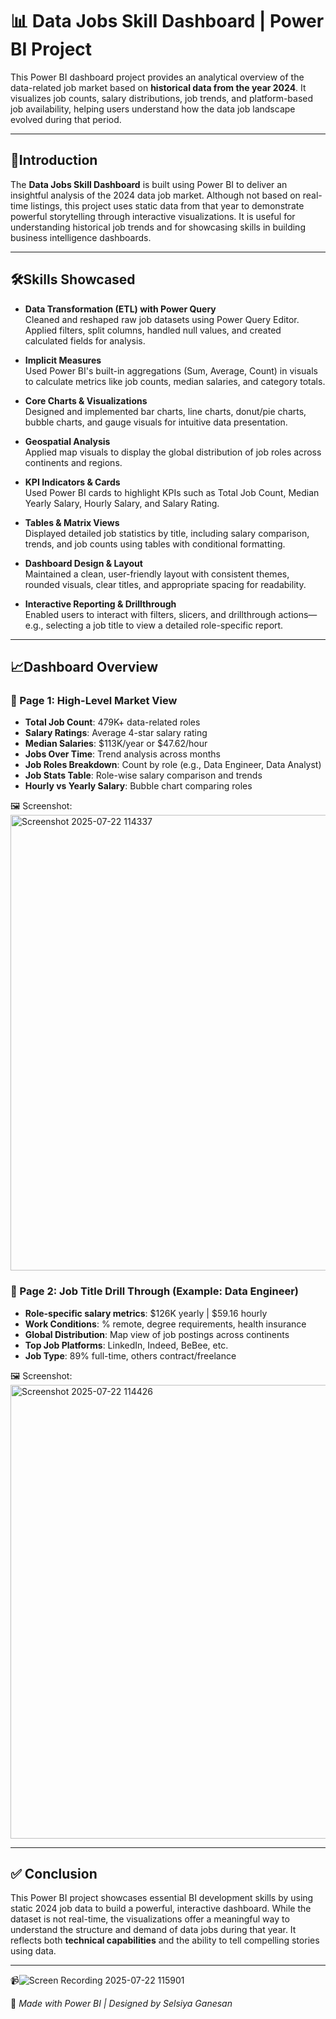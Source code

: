 # 📊 Data Jobs Skill Dashboard | Power BI Project

This Power BI dashboard project provides an analytical overview of the data-related job market based on **historical data from the year 2024**. It visualizes job counts, salary distributions, job trends, and platform-based job availability, helping users understand how the data job landscape evolved during that period.

---

## 📌Introduction

The **Data Jobs Skill Dashboard** is built using Power BI to deliver an insightful analysis of the 2024 data job market. Although not based on real-time listings, this project uses static data from that year to demonstrate powerful storytelling through interactive visualizations. It is useful for understanding historical job trends and for showcasing skills in building business intelligence dashboards.

---

## 🛠️Skills Showcased

- **Data Transformation (ETL) with Power Query**  
  Cleaned and reshaped raw job datasets using Power Query Editor. Applied filters, split columns, handled null values, and created calculated fields for analysis.

- **Implicit Measures**  
  Used Power BI's built-in aggregations (Sum, Average, Count) in visuals to calculate metrics like job counts, median salaries, and category totals.

- **Core Charts & Visualizations**  
  Designed and implemented bar charts, line charts, donut/pie charts, bubble charts, and gauge visuals for intuitive data presentation.

- **Geospatial Analysis**  
  Applied map visuals to display the global distribution of job roles across continents and regions.

- **KPI Indicators & Cards**  
  Used Power BI cards to highlight KPIs such as Total Job Count, Median Yearly Salary, Hourly Salary, and Salary Rating.

- **Tables & Matrix Views**  
  Displayed detailed job statistics by title, including salary comparison, trends, and job counts using tables with conditional formatting.

- **Dashboard Design & Layout**  
  Maintained a clean, user-friendly layout with consistent themes, rounded visuals, clear titles, and appropriate spacing for readability.

- **Interactive Reporting & Drillthrough**  
  Enabled users to interact with filters, slicers, and drillthrough actions—e.g., selecting a job title to view a detailed role-specific report.

---

## 📈Dashboard Overview

### 🔹 Page 1: High-Level Market View

- **Total Job Count**: 479K+ data-related roles
- **Salary Ratings**: Average 4-star salary rating
- **Median Salaries**: $113K/year or $47.62/hour
- **Jobs Over Time**: Trend analysis across months
- **Job Roles Breakdown**: Count by role (e.g., Data Engineer, Data Analyst)
- **Job Stats Table**: Role-wise salary comparison and trends
- **Hourly vs Yearly Salary**: Bubble chart comparing roles
  
🖼️ Screenshot:
<img width="1300" height="729" alt="Screenshot 2025-07-22 114337" src="https://github.com/user-attachments/assets/20523ad6-0545-4cfe-96bb-569feb53b01d" />  


### 🔹 Page 2: Job Title Drill Through (Example: Data Engineer)

- **Role-specific salary metrics**: $126K yearly | $59.16 hourly
- **Work Conditions**: % remote, degree requirements, health insurance
- **Global Distribution**: Map view of job postings across continents
- **Top Job Platforms**: LinkedIn, Indeed, BeBee, etc.
- **Job Type**: 89% full-time, others contract/freelance

🖼️ Screenshot:
<img width="1303" height="726" alt="Screenshot 2025-07-22 114426" src="https://github.com/user-attachments/assets/60c84563-a0a7-4204-9cc7-6ee6af4965e5" />


---

## ✅ Conclusion

This Power BI project showcases essential BI development skills by using static 2024 job data to build a powerful, interactive dashboard. While the dataset is not real-time, the visualizations offer a meaningful way to understand the structure and demand of data jobs during that year. It reflects both **technical capabilities** and the ability to tell compelling stories using data.

---
📹![Screen Recording 2025-07-22 115901](https://github.com/user-attachments/assets/c2e3849a-53a3-47e8-9b33-14d7e0a1b7ef)

🔗 *Made with Power BI | Designed by Selsiya Ganesan*






